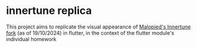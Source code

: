 # innertune replica

This project aims to replicate the visual appearance of [Malopied's Innertune fork](https://github.com/Malopieds/InnerTune) (as of 19/10/2024) in flutter, in the context of the flutter module's individual homework
